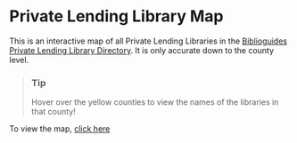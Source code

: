 # Private Lending Library Map
This is an interactive map of all Private Lending Libraries in the [Biblioguides Private Lending Library Directory](https://www.biblioguides.com/libraries/). It is only accurate down to the county level.
> ### Tip
> Hover over the yellow counties to view the names of the libraries in that county!

To view the map, [click here](https://maps.thecardcataloglibrarians.com)
